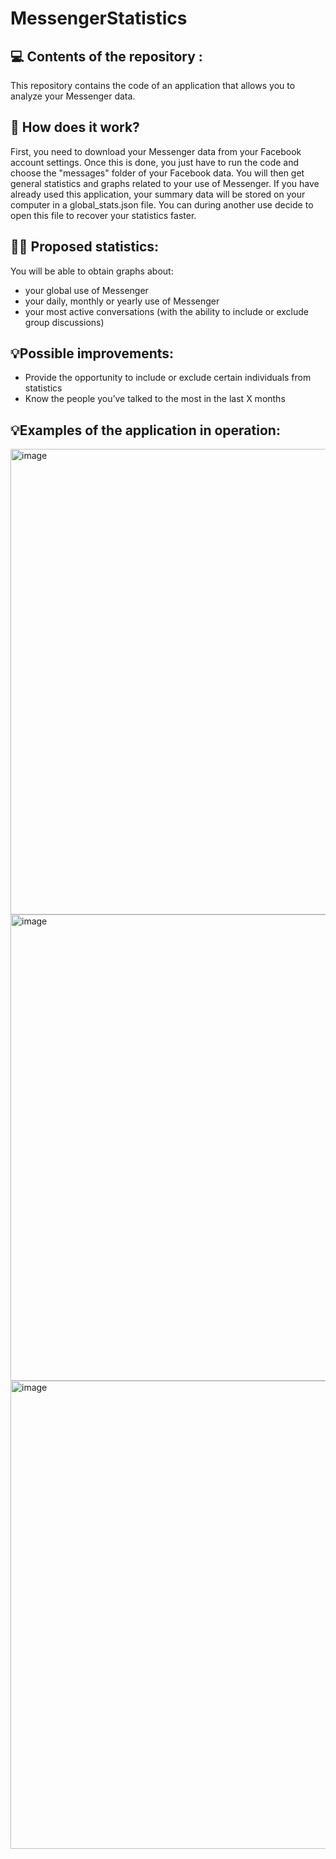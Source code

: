 # MessengerStatistics

## 💻︎ Contents of the repository :

This repository contains the code of an application that allows you to analyze your Messenger data.

## 🎯 How does it work? 

First, you need to download your Messenger data from your Facebook account settings. Once this is done, you just have to run the code and choose the "messages" folder of your Facebook data. You will then get general statistics and graphs related to your use of Messenger.
If you have already used this application, your summary data will be stored on your computer in a global_stats.json file. You can during another use decide to open this file to recover your statistics faster.

## 🧑‍💻 Proposed statistics: 

You will be able to obtain graphs about:
- your global use of Messenger
- your daily, monthly or yearly use of Messenger
- your most active conversations (with the ability to include or exclude group discussions)

## 💡Possible improvements:

- Provide the opportunity to include or exclude certain individuals from statistics
- Know the people you’ve talked to the most in the last X months

## 💡Examples of the application in operation:

<img width="745" alt="image" src="https://github.com/antoine-gajan/MessengerStatistics/assets/86797909/093335ee-2c03-4ffd-98e5-9a89d8d785d3">
<img width="746" alt="image" src="https://github.com/antoine-gajan/MessengerStatistics/assets/86797909/2c6a4ac9-3adc-4b0c-9471-3c64590c6449">
<img width="749" alt="image" src="https://github.com/antoine-gajan/MessengerStatistics/assets/86797909/f71ea95b-8250-4b1d-9f4a-90544c865c61">

